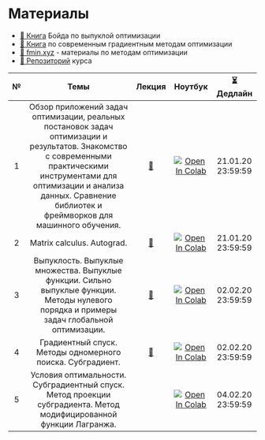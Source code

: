 # Материалы
* [📕 Книга](https://web.stanford.edu/~boyd/cvxbook/) Бойда по выпуклой оптимизации
* [📕 Книга](https://arxiv.org/ftp/arxiv/papers/1711/1711.00394.pdf) по современным градиентным методам оптимизации
* [💎 fmin.xyz](https://fmin.xyz/) - материалы по методам оптимизации
* [💾 Репозиторий](https://github.com/MerkulovDaniil/intro_opt) курса

| № | Темы | Лекция | Ноутбук | ⏳ Дедлайн |
|:-:|:-:|:-:|:-:|:-:|
| 1 | Обзор приложений задач оптимизации, реальных постановок задач оптимизации и результатов. Знакомство с современными практическими инструментами для оптимизации и анализа данных. Сравнение библиотек и фреймворков для машинного обучения. | [📄](./lectures/1_Optimization_overview.pdf) | [![Open In Colab](https://colab.research.google.com/assets/colab-badge.svg)](https://colab.research.google.com/github/MerkulovDaniil/intro_opt/blob/master/notebooks/intro_opt_1.ipynb) |  21.01.20 23:59:59 |
| 2 | Matrix calculus. Autograd.  | [📄](./lectures/2_Autograd_matrix_calculus_convexity.pdf) | [![Open In Colab](https://colab.research.google.com/assets/colab-badge.svg)](https://colab.research.google.com/github/MerkulovDaniil/intro_opt/blob/master/notebooks/intro_opt_2.ipynb) |  21.01.20 23:59:59  |
| 3 | Выпуклость. Выпуклые множества. Выпуклые функции. Сильно выпуклые функции. Методы нулевого порядка и примеры задач глобальной оптимизации. | [📄](./lectures/3_convexity_zero_order.pdf) | [![Open In Colab](https://colab.research.google.com/assets/colab-badge.svg)](https://colab.research.google.com/github/MerkulovDaniil/intro_opt/blob/master/notebooks/intro_opt_3.ipynb) | 02.02.20 23:59:59 |
| 4 | Градиентный спуск. Методы одномерного поиска. Субградиент. | [📄](./lectures/4_gd_line_search_subgrad.pdf) | [![Open In Colab](https://colab.research.google.com/assets/colab-badge.svg)](https://colab.research.google.com/github/MerkulovDaniil/intro_opt/blob/master/notebooks/intro_opt_4.ipynb) | 02.02.20 23:59:59 |
| 5 | Условия оптимальности. Субградиентный спуск. Метод проекции субградиента. Метод модифицированной функции Лагранжа. | |  [![Open In Colab](https://colab.research.google.com/assets/colab-badge.svg)](https://colab.research.google.com/github/MerkulovDaniil/intro_opt/blob/master/notebooks/intro_opt_5.ipynb) | 04.02.20 23:59:59 |
